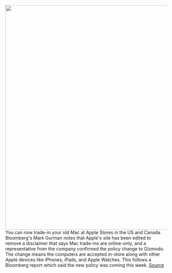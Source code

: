 <img src='https://cdn.vox-cdn.com/thumbor/rnDaz3a3fUHrfaeknCMLYUOYzqw=/0x0:2040x1360/1200x800/filters:focal(857x517:1183x843)/cdn.vox-cdn.com/uploads/chorus_image/image/66956684/dbohn_200506_4012_0031.0.jpg' width='700px' /><br/>
You can now trade-in your old Mac at Apple Stores in the US and Canada. Bloomberg's Mark Gurman notes that Apple's site has been edited to remove a disclaimer that says Mac trade-ins are online-only, and a representative from the company confirmed the policy change to Gizmodo. The change means the computers are accepted in-store along with other Apple devices like iPhones, iPads, and Apple Watches. This follows a Bloomberg report which said the new policy was coming this week.
<a href='https://www.theverge.com/2020/6/19/21295389/apple-now-accepts-mac-trade-ins-in-its-us-stores'> Source <a/>